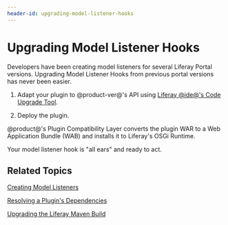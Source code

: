 ```yaml
---
header-id: upgrading-model-listener-hooks
---
```


# Upgrading Model Listener Hooks

Developers have been creating model listeners for several Liferay Portal
versions. Upgrading Model Listener Hooks from previous portal versions has never
been easier. 

1.  Adapt your plugin to @product-ver@'s API using
    [Liferay @ide@'s Code Upgrade Tool](/docs/7-0/tutorials/-/knowledge_base/t/adapting-to-liferay-7s-api-with-the-code-upgrade-tool).

2.  Deploy the plugin.

@product@'s Plugin Compatibility Layer converts the plugin WAR to a Web
Application Bundle (WAB) and installs it to Liferay's OSGi Runtime. 

Your model listener hook is "all ears" and ready to act. 

## Related Topics

[Creating Model Listeners](/docs/7-0/tutorials/-/knowledge_base/t/model-listeners)

[Resolving a Plugin's Dependencies](/docs/7-0/tutorials/-/knowledge_base/t/resolving-a-plugins-dependencies)

[Upgrading the Liferay Maven Build](/docs/7-0/tutorials/-/knowledge_base/t/upgrading-the-liferay-maven-build)
